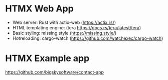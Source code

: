 # HTMX Web App

- Web server: Rust with actix-web (https://actix.rs/)
- HTML templating engine: (tera https://docs.rs/tera/latest/tera)
- Basic styling: missing.style (https://missing.style/)
- Hotreloading: cargo-watch (https://github.com/watchexec/cargo-watch)


# HTMX Example app
https://github.com/bigskysoftware/contact-app
